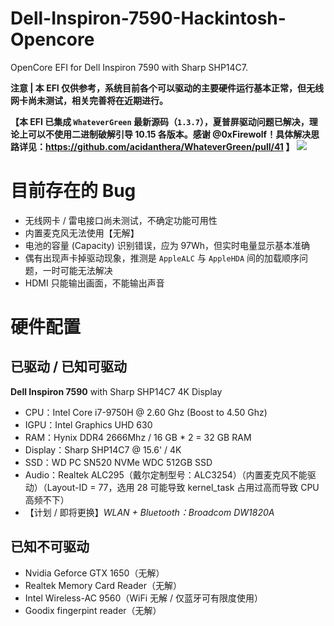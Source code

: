 # Dell-Inspiron-7590-Hackintosh-Opencore
OpenCore EFI for Dell Inspiron 7590 with Sharp SHP14C7.      

**注意 | 本 EFI 仅供参考，系统目前各个可以驱动的主要硬件运行基本正常，但无线网卡尚未测试，相关完善将在近期进行。**

**【本 EFI 已集成 `WhateverGreen` 最新源码（`1.3.7`），夏普屏驱动问题已解决，理论上可以不使用二进制破解引导 10.15 各版本。感谢 @0xFirewolf！具体解决思路详见：https://github.com/acidanthera/WhateverGreen/pull/41 】**
![](http://tva1.sinaimg.cn/large/0080xEK2ly1gbstoz9de8j312s0pun9r.jpg)

# 目前存在的 Bug
* 无线网卡 / 雷电接口尚未测试，不确定功能可用性
* 内置麦克风无法使用【无解】
* 电池的容量 (Capacity) 识别错误，应为 97Wh，但实时电量显示基本准确
* 偶有出现声卡掉驱动现象，推测是 `AppleALC` 与 `AppleHDA` 间的加载顺序问题，一时可能无法解决
* HDMI 只能输出画面，不能输出声音

# 硬件配置

## 已驱动 / 已知可驱动
**Dell Inspiron 7590** with Sharp SHP14C7 4K Display
* CPU：Intel Core i7-9750H @ 2.60 Ghz (Boost to 4.50 Ghz)
* IGPU：Intel Graphics UHD 630
* RAM：Hynix DDR4 2666Mhz / 16 GB * 2 = 32 GB RAM
* Display：Sharp SHP14C7 @ 15.6' / 4K
* SSD：WD PC SN520 NVMe WDC 512GB SSD
* Audio：Realtek ALC295（戴尔定制型号：ALC3254）（内置麦克风不能驱动）（Layout-ID = 77，选用 28 可能导致 kernel_task 占用过高而导致 CPU 高频不下）
* 【计划 / 即将更换】_WLAN + Bluetooth：Broadcom DW1820A_

## 已知不可驱动
* Nvidia Geforce GTX 1650（无解）
* Realtek Memory Card Reader（无解）
* Intel Wireless-AC 9560（WiFi 无解 / 仅蓝牙可有限度使用）
* Goodix fingerpint reader（无解）
